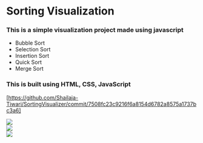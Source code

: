# Sorting Visualization
### This is a simple visualization project made using javascript 
- Bubble Sort 
- Selection Sort
- Insertion Sort
- Quick Sort
- Merge Sort

### This is built using HTML, CSS, JavaScript <br/>

[https://github.com/Shailaja-Tiwari/SortingVisualizer/commit/7508fc23c9216f6a8154d6782a8575a1737bc3a6]

<img src="img/img1.png"> <br/>
<img src="img/img2.png"> <br/>
<img src="img/img3.png"> <br/>

